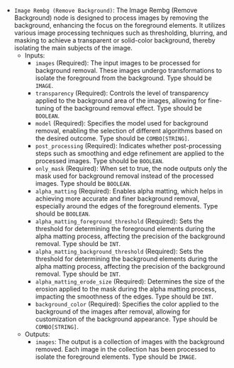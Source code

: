 - `Image Rembg (Remove Background)`: The Image Rembg (Remove Background) node is designed to process images by removing the background, enhancing the focus on the foreground elements. It utilizes various image processing techniques such as thresholding, blurring, and masking to achieve a transparent or solid-color background, thereby isolating the main subjects of the image.
    - Inputs:
        - `images` (Required): The input images to be processed for background removal. These images undergo transformations to isolate the foreground from the background. Type should be `IMAGE`.
        - `transparency` (Required): Controls the level of transparency applied to the background area of the images, allowing for fine-tuning of the background removal effect. Type should be `BOOLEAN`.
        - `model` (Required): Specifies the model used for background removal, enabling the selection of different algorithms based on the desired outcome. Type should be `COMBO[STRING]`.
        - `post_processing` (Required): Indicates whether post-processing steps such as smoothing and edge refinement are applied to the processed images. Type should be `BOOLEAN`.
        - `only_mask` (Required): When set to true, the node outputs only the mask used for background removal instead of the processed images. Type should be `BOOLEAN`.
        - `alpha_matting` (Required): Enables alpha matting, which helps in achieving more accurate and finer background removal, especially around the edges of the foreground elements. Type should be `BOOLEAN`.
        - `alpha_matting_foreground_threshold` (Required): Sets the threshold for determining the foreground elements during the alpha matting process, affecting the precision of the background removal. Type should be `INT`.
        - `alpha_matting_background_threshold` (Required): Sets the threshold for determining the background elements during the alpha matting process, affecting the precision of the background removal. Type should be `INT`.
        - `alpha_matting_erode_size` (Required): Determines the size of the erosion applied to the mask during the alpha matting process, impacting the smoothness of the edges. Type should be `INT`.
        - `background_color` (Required): Specifies the color applied to the background of the images after removal, allowing for customization of the background appearance. Type should be `COMBO[STRING]`.
    - Outputs:
        - `images`: The output is a collection of images with the background removed. Each image in the collection has been processed to isolate the foreground elements. Type should be `IMAGE`.
